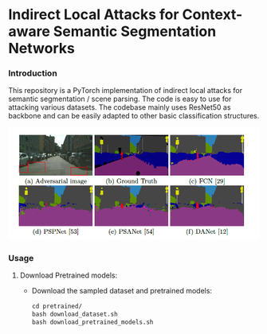 # Indirect Local Attacks for Context-aware Semantic Segmentation Networks

### Introduction

This repository is a PyTorch implementation of indirect local attacks for semantic segmentation / scene parsing. The code is easy to use for attacking various datasets. The codebase mainly uses ResNet50 as backbone and can be easily adapted to other basic classification structures. 

<img src="./teaser.png" width="900"/>

### Usage

1. Download Pretrained models:

   - Download the sampled dataset and pretrained models:

     ```
     cd pretrained/
     bash download_dataset.sh
     bash download_pretrained_models.sh
     ```
